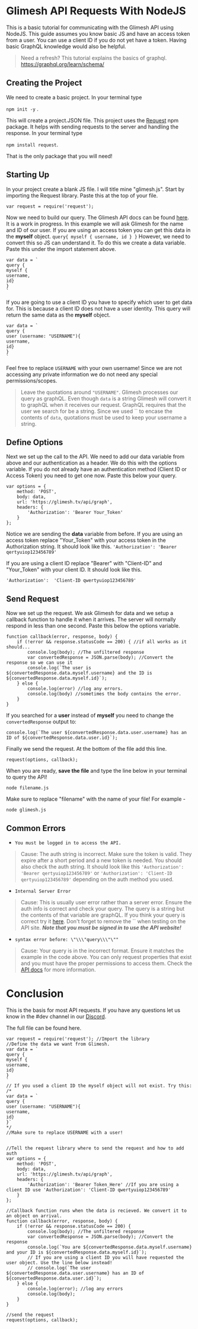 # Glimesh API Requests With NodeJS

This is a basic tutorial for communicating with the Glimesh API using NodeJS. This guide assumes you know basic JS and have an access token from a user. You can use a client ID if you do not yet have a token. Having basic GraphQL knowledge would also be helpful.
> Need a refresh? This tutorial explains the basics of graphql. https://graphql.org/learn/schema/


## Creating the Project

We need to create a basic project. In your terminal type 

`npm init -y` . 

This will create a project.JSON file. This project uses the [Request](https://www.npmjs.com/package/request) npm package. It helps with sending requests to the server and handling the response. In your terminal type

`npm install request`.

That is the only package that you will need!

## Starting Up

In your project create a blank JS file. I will title mine "glimesh.js". Start by importing the Request library. Paste this at the top of your file. 
```
var request = require('request');
```
Now we need to build our query. The Glimesh API docs can be found [here](https://github.com/Glimesh/glimesh.tv/wiki/GraphQL-API). It is a work in progress. In this example we will ask Glimesh for the name and ID of our user. If you are using an access token you can get this data in the **myself** object.
`query{
  myself {
    username,
    id
  }
}`
However, we need to convert this so JS can understand it. To do this we create a data variable. Paste this under the import statement above.
```JS
var data = `
query {
myself {
username,
id}
}
`
```

If you are going to use a client ID you have to specify which user to get data for. This is because a client ID does not have a user identity. This query will return the same data as the **myself** object. 

```JS
var data = `
query {
user (username: "USERNAME"){
username,
id}
}
`
```
Feel free to replace `USERNAME` with your own username! Since we are not accessing any private information we do not need any special permissions/scopes.

> Leave the quotations around `"USERNAME"`. Glimesh processes our query as graphQL. Even though `data` is a string Glimesh will convert it to graphQL when it receives our request. GraphQL requires that the user we search for be a string. Since we used `` to encase the contents of `data`, quotations must be used to keep your username a string.

## Define Options

Next we set up the call to the API. We need to add our data variable from above and our authentication as a header. We do this with the options variable. If you do not already have an authentication method (Client ID or Access Token) you need to get one now. Paste this below your query. 
```JS
var options = {
    method: 'POST',
    body: data,
    url: 'https://glimesh.tv/api/graph',
    headers: {
        'Authorization': 'Bearer Your_Token'
    }
};
```
Notice we are sending the **data** variable from before. If you are using an access token replace "Your_Token" with your access token in the Authorization string.  It should look like this.
`'Authorization': 'Bearer qertyuiop123456789'`

If you are using a client ID replace "Bearer" with "Client-ID" and "Your_Token" with your client ID. It should look like this.

`'Authorization':  'Client-ID qwertyuiop123456789'`

## Send Request

Now we set up the request. We ask Glimesh for data and we setup a callback function to handle it when it arrives. The server will normally respond in less than one second. Paste this below the options variable.
```JS
function callback(error, response, body) {
    if (!error && response.statusCode == 200) { //if all works as it should...
        console.log(body); //The unfiltered response
        var convertedResponse = JSON.parse(body); //Convert the response so we can use it
        console.log(`The user is ${convertedResponse.data.myself.username} and the ID is ${convertedResponse.data.myself.id}`);
    } else {
        console.log(error) //log any errors. 
        console.log(body) //sometimes the body contains the error.
    }
}
```
If you searched for a **user** instead of **myself** you need to change the `convertedResponse` output to: 
```JS
console.log(`The user ${convertedResponse.data.user.username} has an ID of ${convertedResponse.data.user.id}`);
```
Finally we send the request. At the bottom of the file add this line.
```JS
request(options, callback);
```
When you are ready, **save the file** and type the line below in your terminal to query the API!

`node filename.js`

 Make sure to replace "filename" with the name of your file! For example -
 
  `node glimesh.js`

## Common Errors

- `You must be logged in to access the API.`
>Cause: The auth string is incorrect. Make sure the token is valid. They expire after a short period and a new token is needed. You should also check the auth string. It should look like this `'Authorization': 'Bearer qertyuiop123456789'` or `'Authorization': 'Client-ID qertyuiop123456789'` depending on the auth method you used. 

- `Internal Server Error`
>Cause: This is usually user error rather than a server error. Ensure the auth info is correct and check your query. The query is a string but the contents of that variable are graphQL. If you think your query is correct try it [here](https://glimesh.tv/api). Don't forget to remove the `` when testing on the API site.
***Note that you must be signed in to use the API website!***

- `syntax error before: \"\\\"query\\\"\""`
>Cause: Your query is in the incorrect format. Ensure it matches the example in the code above. You can only request properties that exist and you must have the proper permissions to access them. Check the [API docs](https://github.com/Glimesh/glimesh.tv/wiki/GraphQL-API) for more information. 

# Conclusion

This is the basis for most API requests. If you have any questions let us know in the #dev channel in our [Discord](https://Discord.gg/Glimesh).

The full file can be found here.
```JS
var request = require('request'); //Import the library
//Define the data we want from Glimesh. 
var data = `
query {
myself {
username,
id}
}
`
// If you used a client ID the myself object will not exist. Try this:
/*
var data = `
query {
user (username: "USERNAME"){
username,
id}
}`
*/
//Make sure to replace USERNAME with a user!


//Tell the request library where to send the request and how to add auth
var options = {
    method: 'POST',
    body: data,
    url: 'https://glimesh.tv/api/graph',
    headers: {
        'Authorization': 'Bearer Token_Here' //If you are using a client ID use 'Authorization': 'Client-ID qwertyuiop123456789' 
    }
};

//Callback function runs when the data is recieved. We convert it to an object on arrival.
function callback(error, response, body) {
    if (!error && response.statusCode == 200) {
        console.log(body); //The unfiltered response
        var convertedResponse = JSON.parse(body); //Convert the response
        console.log(`You are ${convertedResponse.data.myself.username} and your ID is ${convertedResponse.data.myself.id}`);
        // If you are using a client ID you will have requested the user object. Use the line below instead!
        // console.log(`The user ${convertedResponse.data.user.username} has an ID of ${convertedResponse.data.user.id}`);
    } else {
        console.log(error); //log any errors
        console.log(body);
    }
}

//send the request
request(options, callback);

```
